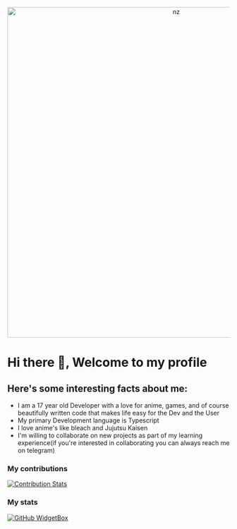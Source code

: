 <p align="center">
<img src="https://animemotivation.com/wp-content/uploads/2022/11/the-eminence-in-shadow-cid-shadow.jpg" alt="nz" width="750"/>
</p>

<h1>Hi there 👋, Welcome to my profile</h1>

## Here's some interesting facts about me:

- I am a 17 year old Developer with a love for anime, games, and of course beautifully written code that makes life easy for the Dev and the User
- My primary Development language is Typescript 
- I love anime's like bleach and Jujutsu Kaisen
- I'm willing to collaborate on new projects as part of my learning experience(if you're interested in collaborating you can always reach me on telegram)

<!--
**Empty-sama/Empty-sama** is a ✨ _special_ ✨ repository because its `README.md` (this file) appears on your GitHub profile.

Here are some ideas to get you started:

- 🔭 I’m currently working on ...
- 🌱 I’m currently learning ...
- 👯 I’m looking to collaborate on ...
- 🤔 I’m looking for help with ...
- 💬 Ask me about ...
- 📫 How to reach me: ...
- 😄 Pronouns: ...
- ⚡ Fun fact: ...
-->
### My contributions
[![Contribution Stats](https://next-github-tau.vercel.app/api/card?username=Empty-sama)](https://github.com/AlenSaito1/next-github/)

### My stats
[![GitHub WidgetBox](https://github-widgetbox.vercel.app/api/profile?username=Empty-sama&data=followers,repositories,stars,commits&theme=darkmode)](https://github.com/Jurredr/github-widgetbox)
